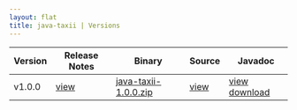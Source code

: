 ```yaml
---
layout: flat
title: java-taxii | Versions
---
```


| Version |Release Notes | Binary | Source | Javadoc | 
|---|---|---|---|---|
| v1.0.0 | [view](https://github.com/TAXIIProject/java-taxii) |[java-taxii-1.0.0.zip](https://github.com/TAXIIProject/java-taxii-clients/releases/download/1.0.0/java-taxii-clients.zip) | [view](https://github.com/TAXIIProject/java-taxii) | [view](../javadoc/javadoc-1.0.0) [download](../javadoc/javadoc-1.0.0.zip)